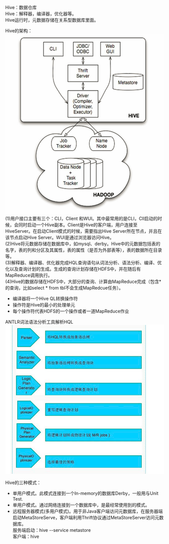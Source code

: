 Hive：数据仓库<br>
Hive：解释器，编译器，优化器等。<br>
Hive运行时，元数据存储在关系型数据库里面。<br>

Hive的架构：<br>
![avatar](hive.png)<br>
(1)用户接口主要有三个：CLI，Client 和WUI。其中最常用的是CLI，ClI启动的时候，会同时启动一个Hive副本。Client是Hive的客户端，用户连接至HiveServer。在启动Client模式的时候，需要指出Hive Server所在节点，并且在该节点启动Hive Server。WUI是通过浏览器访问Hive。<br>
(2)Hive将元数据存储在数据库中，如mysql、derby。Hive中的元数据包括表的名字，表的列和分区及其属性，表的属性（是否为外部表等），表的数据所在目录等。<br>
(3)解释器、编译器、优化器完成HQL查询语句从词法分析、语法分析、编译、优化以及查询计划的生成。生成的查询计划存储在HDFS中，并在随后有MapReduce调用执行。<br>
(4)Hive的数据存储在HDFS中，大部分的查询、计算由MapReduce完成（包含*的查询，比如select * from tbl不会生成MapRedcue任务）。<br>

- 编译器将一个Hive QL转换操作符
- 操作符是Hive的最小的处理单元
- 每个操作符代表HDFS的一个操作或者一道MapReduce作业

ANTLR词法语法分析工具解析HQL<br>
![avatar](antlr.png)<br>

Hive的三种模式：
- 单用户模式。此模式连接到一个In-memory的数据库Derby，一般用与Unit Test.
- 单用户模式。通过网络连接到一个数据库中，是最经常使用到的模式。
- 远程服务器模式(多用户模式)。用于非Java客户端访问元数据库，在服务器端启动MetaStoreServe，客户端利用Thrift协议通过MetaStoreServer访问元数据库。<br>
  服务端启动：hive --service metastore<br>
  客户端：hive<br>